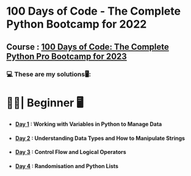 # 100 Days of Code - The Complete Python Bootcamp for 2022

## Course : [100 Days of Code: The Complete Python Pro Bootcamp for 2023](https://www.udemy.com/course/100-days-of-code/)
### :computer: These are my solutions:desktop_computer::


# :man_student:| Beginner :desktop_computer:

- #### [Day 1](https://github.com/ShivankUdayawal/100-Days-of-Code-Python/tree/main/Day%201) : Working with Variables in Python to Manage Data
- #### [Day 2](https://github.com/ShivankUdayawal/100-Days-of-Code-Python/tree/main/Day%202) : Understanding Data Types and How to Manipulate Strings
- #### [Day 3](https://github.com/ShivankUdayawal/100-Days-of-Code-Python/tree/main/Day%203) : Control Flow and Logical Operators
- #### [Day 4](https://github.com/ShivankUdayawal/100-Days-of-Code-Python/blob/main/Day%204) : Randomisation and Python Lists

